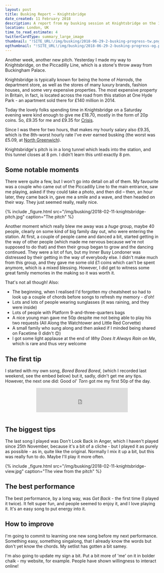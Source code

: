 ```yaml
---
layout: post
title: Busking Report – Knightsbridge
date_created: 11 February 2018
description: A report from my busking session at Knightsbridge on the 11th of February 2018!
location: London, UK
time_to_read_estimate: 4
twitterCardType: summary_large_image
thumbnail: "!SITE_URL!/img/busking/2018-06-29-2-busking-progress-tw.png"
ogthumbnail: "!SITE_URL!/img/busking/2018-06-29-2-busking-progress-og.png"
---
```


Another week, another new pitch. Yesterday I made my way to Knightsbridge, on the Piccadilly Line, which is a stone's throw away from Buckingham Palace.

Knightsbridge is typically known for being the home of _Harrods_, the department store, as well as the stores of many luxury brands, fashion houses, and some very expensive properties. The most expensive property in Britain, in fact, is located across the road from this station at One Hyde Park - an apartment sold there for £140 million in 2014. 

Today the lovely folks spending time in Knightsbridge on a Saturday evening were kind enough to give me £18.70, mostly in the form of 20p coins. So, £9.35 for me and £9.35 for [Crisis](https://www.crisis.org.uk/).

Since I was there for two hours, that makes my hourly salary also £9.35, which is the 8th-worst hourly rate I've ever earned busking (the worst was £5.09, at [North Greenwich](/busking/2017-10-14-north-greenwich)).

Knightsbridge's pitch is in a long tunnel which leads into the station, and this tunnel closes at 8 pm. I didn't learn this until exactly 8 pm.

## Some notable moments

There were quite a few, but I won't go into detail on all of them. My favourite was a couple who came out of the Piccadilly Line to the main entrance, saw me playing, asked if they could take a photo, and then did – then, an hour later, they came back in, gave me a smile and a wave, and then headed on their way. They just seemed really, really nice.

{% include _figure.html src="/img/busking/2018-02-11-knightsbridge-pitch.jpg" caption="The pitch" %}

Another moment which really blew me away was a _huge_ group, maybe 40 people, clearly on some kind of big family day out, who were entering the station. At first, a couple of people came and danced a bit, started getting in the way of other people (which made me nervous because we're not supposed to do that) and then their group began to grow and the dancing continued. They were a lot of fun, but my Inner Busy Londoner was distressed by their getting in the way of everybody else. I didn't make much from this group, and they gave me some old £1 coins which can't be spent anymore, which is a mixed blessing. However, I did get to witness some great family memories in the making so it was worth it.

That's not all though! Also:

* The beginning, when I realised I'd forgotten my cheatsheet so had to look up a couple of chords before songs to refresh my memory - d'oh!
* Lots and lots of people wearing sunglasses (it was raining, and they were inside)
* Lots of people with Platform 9-and-three-quarters bags
* A nice young man gave me 50p despite me not being able to play his two requests (All Along the Watchtower and Little Red Corvette)
* A small family who sung along and then asked if I minded being shared on Facetime (I didn't 😊)
* I got some light applause at the end of _Why Does It Always Rain on Me_, which is rare and thus very welcome

## The first tip

I started with my own song, _Bored Bored Bored_, (which I recorded last weekend, see the embed below) but it, sadly, didn't get me any tips. However, the next one did: Good ol' _Torn_ got me my first 50p of the day.

<div style="text-align: center;padding-bottom:1em">
	<iframe src="https://open.spotify.com/embed?uri=spotify:track:19aM7WJ5aTgKVQxLnZcTZT" width="300" height="80" frameborder="0" allowtransparency="true"></iframe>
</div>

## The biggest tips

The last song I played was Don't Look Back in Anger, which I haven't played since 25th November, because it's a bit of a cliche - but I played it as purely as possible - as in, quite like the original. Normally I mix it up a bit, but this was really fun to do. Maybe I'll play it more often.

{% include _figure.html src="/img/busking/2018-02-11-knightsbridge-view.jpg" caption="The view from the pitch" %}

## The best performance

The best performance, by a long way, was _Get Back_  - the first time (I played it twice). It felt super fun, and people seemed to enjoy it, and I love playing it. It's an easy song to put energy into it.

## How to improve

I'm going to commit to learning one new song before my next performance. Something easy, something singalong, that I already know the words but don't yet know the chords. My setlist has gotten a bit samey.

I'm also going to update my sign a bit. Put a bit more of 'me' on it in bolder chalk - my website, for example. People have shown willingness to interact online!
